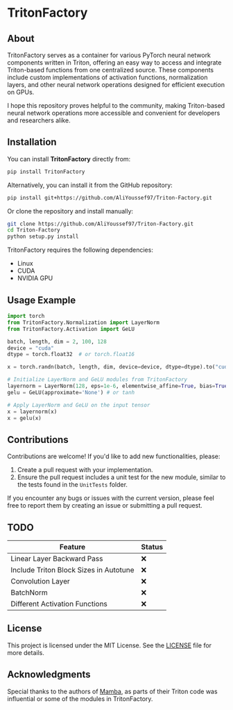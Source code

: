 # TritonFactory

## About
TritonFactory serves as a container for various PyTorch neural network components written in Triton, offering an easy way to access and integrate Triton-based functions from one centralized source. These components include custom implementations of activation functions, normalization layers, and other neural network operations designed for efficient execution on GPUs.

I hope this repository proves helpful to the community, making Triton-based neural network operations more accessible and convenient for developers and researchers alike.

## Installation

You can install **TritonFactory** directly from:

```bash
pip install TritonFactory
```

Alternatively, you can install it from the GitHub repository:

```bash
pip install git+https://github.com/AliYoussef97/Triton-Factory.git
```

Or clone the repository and install manually:

```bash
git clone https://github.com/AliYoussef97/Triton-Factory.git
cd Triton-Factory
python setup.py install
```

TritonFactory requires the following dependencies:
-   Linux
-   CUDA
-   NVIDIA GPU

## Usage Example

```python
import torch
from TritonFactory.Normalization import LayerNorm
from TritonFactory.Activation import GeLU

batch, length, dim = 2, 100, 128
device = "cuda"
dtype = torch.float32  # or torch.float16

x = torch.randn(batch, length, dim, device=device, dtype=dtype).to("cuda")

# Initialize LayerNorm and GeLU modules from TritonFactory
layernorm = LayerNorm(128, eps=1e-6, elementwise_affine=True, bias=True, device=device, dtype=dtype)
gelu = GeLU(approximate='None') # or tanh

# Apply LayerNorm and GeLU on the input tensor
x = layernorm(x)
x = gelu(x)
```

## Contributions

Contributions are welcome! If you'd like to add new functionalities, please:
1. Create a pull request with your implementation.
2. Ensure the pull request includes a unit test for the new module, similar to the tests found in the `UnitTests` folder.

If you encounter any bugs or issues with the current version, please feel free to report them by creating an issue or submitting a pull request.

## TODO
| Feature                         | Status  |
|----------------------------------|---------|
| Linear Layer Backward Pass       | ❌       |
| Include Triton Block Sizes in Autotune | ❌  |
| Convolution Layer                      | ❌       |
| BatchNorm                        | ❌       |
| Different Activation Functions   | ❌       |


## License
This project is licensed under the MIT License. See the [LICENSE](https://github.com/AliYoussef97/Triton-Factory/blob/main/LICENSE) file for more details.

## Acknowledgments
Special thanks to the authors of [Mamba](https://github.com/state-spaces/mamba), as parts of their Triton code was influential or some of the modules in TritonFactory.
